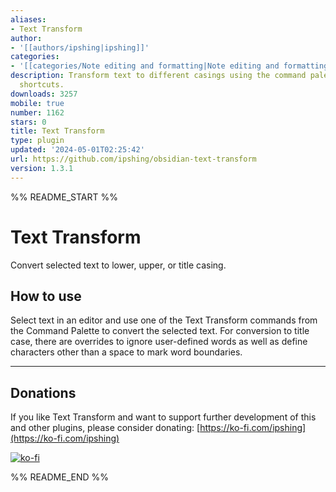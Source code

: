 ```yaml
---
aliases:
- Text Transform
author:
- '[[authors/ipshing|ipshing]]'
categories:
- '[[categories/Note editing and formatting|Note editing and formatting]]'
description: Transform text to different casings using the command palette or keyboard
  shortcuts.
downloads: 3257
mobile: true
number: 1162
stars: 0
title: Text Transform
type: plugin
updated: '2024-05-01T02:25:42'
url: https://github.com/ipshing/obsidian-text-transform
version: 1.3.1
---
```


%% README_START %%

# Text Transform

Convert selected text to lower, upper, or title casing.

## How to use

Select text in an editor and use one of the Text Transform commands from the Command Palette to convert the selected text.
For conversion to title case, there are overrides to ignore user-defined words as well as define characters other than a
space to mark word boundaries.
___

## Donations

If you like Text Transform and want to support further development of this and other plugins, please consider donating: [https://ko-fi.com/ipshing](https://ko-fi.com/ipshing)

[![ko-fi](https://ko-fi.com/img/githubbutton_sm.svg)](https://ko-fi.com/ipshing)


%% README_END %%